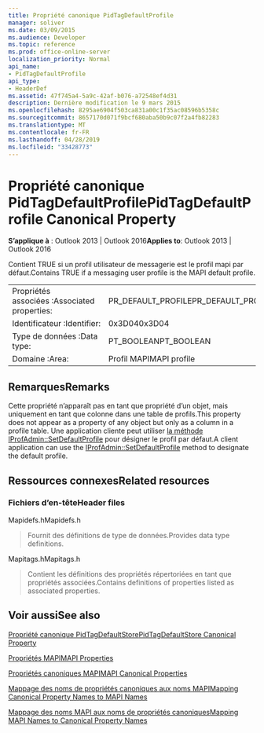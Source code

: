 ```yaml
---
title: Propriété canonique PidTagDefaultProfile
manager: soliver
ms.date: 03/09/2015
ms.audience: Developer
ms.topic: reference
ms.prod: office-online-server
localization_priority: Normal
api_name:
- PidTagDefaultProfile
api_type:
- HeaderDef
ms.assetid: 47f745a4-5a9c-42af-b076-a72548ef4d31
description: Dernière modification le 9 mars 2015
ms.openlocfilehash: 8295ae6904f503ca831a00c1f35ac08596b5358c
ms.sourcegitcommit: 8657170d071f9bcf680aba50b9c07f2a4fb82283
ms.translationtype: MT
ms.contentlocale: fr-FR
ms.lasthandoff: 04/28/2019
ms.locfileid: "33428773"
---
```

# <a name="pidtagdefaultprofile-canonical-property"></a><span data-ttu-id="6c5de-103">Propriété canonique PidTagDefaultProfile</span><span class="sxs-lookup"><span data-stu-id="6c5de-103">PidTagDefaultProfile Canonical Property</span></span>

  
  
<span data-ttu-id="6c5de-104">**S’applique à** : Outlook 2013 | Outlook 2016</span><span class="sxs-lookup"><span data-stu-id="6c5de-104">**Applies to**: Outlook 2013 | Outlook 2016</span></span> 
  
<span data-ttu-id="6c5de-105">Contient TRUE si un profil utilisateur de messagerie est le profil mapi par défaut.</span><span class="sxs-lookup"><span data-stu-id="6c5de-105">Contains TRUE if a messaging user profile is the MAPI default profile.</span></span>
  
|||
|:-----|:-----|
|<span data-ttu-id="6c5de-106">Propriétés associées :</span><span class="sxs-lookup"><span data-stu-id="6c5de-106">Associated properties:</span></span>  <br/> |<span data-ttu-id="6c5de-107">PR_DEFAULT_PROFILE</span><span class="sxs-lookup"><span data-stu-id="6c5de-107">PR_DEFAULT_PROFILE</span></span>  <br/> |
|<span data-ttu-id="6c5de-108">Identificateur :</span><span class="sxs-lookup"><span data-stu-id="6c5de-108">Identifier:</span></span>  <br/> |<span data-ttu-id="6c5de-109">0x3D04</span><span class="sxs-lookup"><span data-stu-id="6c5de-109">0x3D04</span></span>  <br/> |
|<span data-ttu-id="6c5de-110">Type de données :</span><span class="sxs-lookup"><span data-stu-id="6c5de-110">Data type:</span></span>  <br/> |<span data-ttu-id="6c5de-111">PT_BOOLEAN</span><span class="sxs-lookup"><span data-stu-id="6c5de-111">PT_BOOLEAN</span></span>  <br/> |
|<span data-ttu-id="6c5de-112">Domaine :</span><span class="sxs-lookup"><span data-stu-id="6c5de-112">Area:</span></span>  <br/> |<span data-ttu-id="6c5de-113">Profil MAPI</span><span class="sxs-lookup"><span data-stu-id="6c5de-113">MAPI profile</span></span>  <br/> |
   
## <a name="remarks"></a><span data-ttu-id="6c5de-114">Remarques</span><span class="sxs-lookup"><span data-stu-id="6c5de-114">Remarks</span></span>

<span data-ttu-id="6c5de-115">Cette propriété n’apparaît pas en tant que propriété d’un objet, mais uniquement en tant que colonne dans une table de profils.</span><span class="sxs-lookup"><span data-stu-id="6c5de-115">This property does not appear as a property of any object but only as a column in a profile table.</span></span> <span data-ttu-id="6c5de-116">Une application cliente peut utiliser [la méthode IProfAdmin::SetDefaultProfile](iprofadmin-setdefaultprofile.md) pour désigner le profil par défaut.</span><span class="sxs-lookup"><span data-stu-id="6c5de-116">A client application can use the [IProfAdmin::SetDefaultProfile](iprofadmin-setdefaultprofile.md) method to designate the default profile.</span></span> 
  
## <a name="related-resources"></a><span data-ttu-id="6c5de-117">Ressources connexes</span><span class="sxs-lookup"><span data-stu-id="6c5de-117">Related resources</span></span>

### <a name="header-files"></a><span data-ttu-id="6c5de-118">Fichiers d’en-tête</span><span class="sxs-lookup"><span data-stu-id="6c5de-118">Header files</span></span>

<span data-ttu-id="6c5de-119">Mapidefs.h</span><span class="sxs-lookup"><span data-stu-id="6c5de-119">Mapidefs.h</span></span>
  
> <span data-ttu-id="6c5de-120">Fournit des définitions de type de données.</span><span class="sxs-lookup"><span data-stu-id="6c5de-120">Provides data type definitions.</span></span>
    
<span data-ttu-id="6c5de-121">Mapitags.h</span><span class="sxs-lookup"><span data-stu-id="6c5de-121">Mapitags.h</span></span>
  
> <span data-ttu-id="6c5de-122">Contient les définitions des propriétés répertoriées en tant que propriétés associées.</span><span class="sxs-lookup"><span data-stu-id="6c5de-122">Contains definitions of properties listed as associated properties.</span></span>
    
## <a name="see-also"></a><span data-ttu-id="6c5de-123">Voir aussi</span><span class="sxs-lookup"><span data-stu-id="6c5de-123">See also</span></span>



[<span data-ttu-id="6c5de-124">Propriété canonique PidTagDefaultStore</span><span class="sxs-lookup"><span data-stu-id="6c5de-124">PidTagDefaultStore Canonical Property</span></span>](pidtagdefaultstore-canonical-property.md)


[<span data-ttu-id="6c5de-125">Propriétés MAPI</span><span class="sxs-lookup"><span data-stu-id="6c5de-125">MAPI Properties</span></span>](mapi-properties.md)
  
[<span data-ttu-id="6c5de-126">Propriétés canoniques MAPI</span><span class="sxs-lookup"><span data-stu-id="6c5de-126">MAPI Canonical Properties</span></span>](mapi-canonical-properties.md)
  
[<span data-ttu-id="6c5de-127">Mappage des noms de propriétés canoniques aux noms MAPI</span><span class="sxs-lookup"><span data-stu-id="6c5de-127">Mapping Canonical Property Names to MAPI Names</span></span>](mapping-canonical-property-names-to-mapi-names.md)
  
[<span data-ttu-id="6c5de-128">Mappage des noms MAPI aux noms de propriétés canoniques</span><span class="sxs-lookup"><span data-stu-id="6c5de-128">Mapping MAPI Names to Canonical Property Names</span></span>](mapping-mapi-names-to-canonical-property-names.md)

